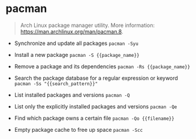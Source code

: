 # pacman
> Arch Linux package manager utility.
> More information: <https://man.archlinux.org/man/pacman.8>.

- Synchronize and update all packages
`pacman -Syu`

- Install a new package
`pacman -S {{package_name}}`

- Remove a package and its dependencies
`pacman -Rs {{package_name}}`

- Search the package database for a regular expression or keyword
`pacman -Ss "{{search_pattern}}"`

- List installed packages and versions
`pacman -Q`

- List only the explicitly installed packages and versions
`pacman -Qe`

- Find which package owns a certain file
`pacman -Qo {{filename}}`

- Empty package cache to free up space
`pacman -Scc`
